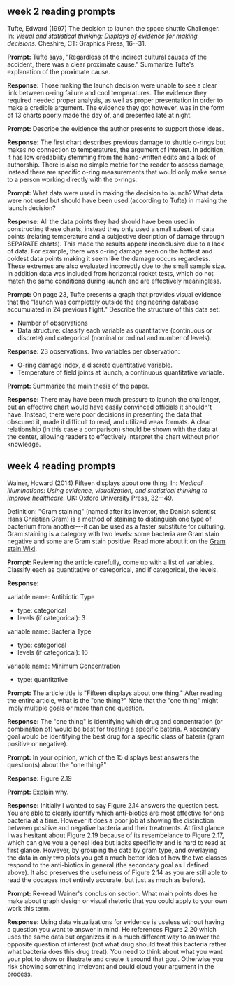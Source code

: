 
week 2 reading prompts
----------------------

Tufte, Edward (1997) The decision to launch the space shuttle Challenger. In: *Visual and statistical thinking: Displays of evidence for making decisions.* Cheshire, CT: Graphics Press, 16--31.

**Prompt:** Tufte says, "Regardless of the indirect cultural causes of the accident, there was a clear proximate cause." Summarize Tufte's explanation of the proximate cause.

**Response:** Those making the launch decision were unable to see a clear link between o-ring failure and cool temperatures. The evidence they required needed proper analysis, as well as proper presentation in order to make a credible argument. The evidence they got however, was in the form of 13 charts poorly made the day of, and presented late at night.

**Prompt:** Describe the evidence the author presents to support those ideas.

**Response:** The first chart describes previous damage to shuttle o-rings but makes no connection to temperatures, the argument of interest. In addition, it has low credability stemming from the hand-written edits and a lack of authorship. There is also no simple metric for the reader to assess damage, instead there are specific o-ring measurements that would only make sense to a person working directly with the o-rings.

**Prompt:** What data were used in making the decision to launch? What data were not used but should have been used (according to Tufte) in making the launch decision?

**Response:** All the data points they had should have been used in constructing these charts, instead they only used a small subset of data points (relating temperature and a subjective decription of damage through SEPARATE charts). This made the results appear inconclusive due to a lack of data. For example, there was o-ring damage seen on the hottest and coldest data points making it seem like the damage occurs regardless. These extremes are also evaluated incorrectly due to the small sample size. In addition data was included from horizontal rocket tests, which do not match the same conditions during launch and are effectively meaningless.

**Prompt:** On page 23, Tufte presents a graph that provides visual evidence that the "launch was completely outside the engineering database accumulated in 24 previous flight." Describe the structure of this data set:

-   Number of observations
-   Data structure: classify each variable as quantitative (continuous or discrete) and categorical (nominal or ordinal and number of levels).

**Response:** 23 observations. Two variables per observation:

-   O-ring damage index, a discrete quantitative variable.
-   Temperature of field joints at launch, a continuous quantitative variable.

**Prompt:** Summarize the main thesis of the paper.

**Response:** There may have been much pressure to launch the challenger, but an effective chart would have easily convinced officials it shouldn't have. Instead, there were poor decisions in presenting the data that obscured it, made it difficult to read, and utilized weak formats. A clear relationship (in this case a comparison) should be shown with the data at the center, allowing readers to effectively interpret the chart without prior knowledge.

week 4 reading prompts
----------------------

Wainer, Howard (2014) Fifteen displays about one thing. In: *Medical illuminations: Using evidence, visualization, and statistical thinking to improve healthcare.* UK: Oxford University Press, 32--49.

Definition: "Gram staining" (named after its inventor, the Danish scientist Hans Christian Gram) is a method of staining to distinguish one type of bacterium from another---it can be used as a faster substitute for culturing. Gram staining is a category with two levels: some bacteria are Gram stain negative and some are Gram stain positive. Read more about it on the
[Gram stain Wiki](https://en.wikipedia.org/wiki/Gram_stain).

**Prompt:** Reviewing the article carefully, come up with a list of variables. Classify each as quantitative or categorical, and if categorical, the levels.

**Response:**

variable name: Antibiotic Type

-   type: categorical
-   levels (if categorical): 3

variable name: Bacteria Type

-   type: categorical
-   levels (if categorical): 16

variable name: Minimum Concentration

-   type: quantitative

**Prompt:** The article title is "Fifteen displays about one thing." After reading the entire article, what is the "one thing?" Note that the "one thing" might imply multiple goals or more than one question.

**Response:** The "one thing" is identifying which drug and concentration (or combination of) would be best for treating a specific bateria. A secondary goal would be identifying the best drug for a specific class of bateria (gram positive or negative).

**Prompt:** In your opinion, which of the 15 displays best answers the question(s) about the "one thing?"

**Response:** Figure 2.19

**Prompt:** Explain why.

**Response:** Initially I wanted to say Figure 2.14 answers the question best. You are able to clearly identify which anti-biotics are most effective for one bacteria at a time. However it does a poor job at showing the distinction between positive and negative bacteria and their treatments. At first glance I was hesitant about Figure 2.19 because of its resembelance to Figure 2.17, which can give you a geneal idea but lacks specificity and is hard to read at first glance. However, by grouping the data by gram type, and overlaying the data in only two plots you get a much better idea of how the two classes respond to the anti-biotics in general (the secondary goal as I defined above). It also preserves the usefulness of Figure 2.14 as you are still able to read the docages (not entirely accurate, but just as much as before).

**Prompt:** Re-read Wainer's conclusion section. What main points does he make about graph design or visual rhetoric that you could apply to your own work this term.

**Response:** Using data visualizations for evidence is useless without having a question you want to answer in mind. He references Figure 2.20 which uses the same data but organizes it in a much different way to answer the opposite question of interest (not what drug should treat this bacteria rather what bacteria does this drug treat). You need to think about what you want your plot to show or illustrate and create it around that goal. Otherwise you risk showing something irrelevant and could cloud your argument in the process.
